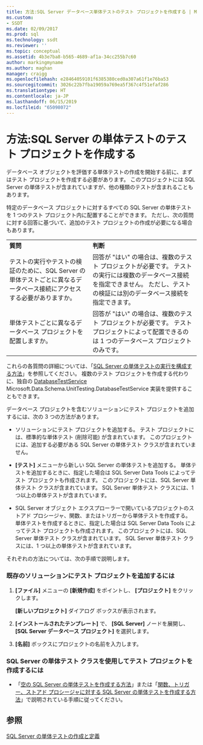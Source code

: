```yaml
---
title: 方法:SQL Server データベース単体テストのテスト プロジェクトを作成する | Microsoft Docs
ms.custom:
- SSDT
ms.date: 02/09/2017
ms.prod: sql
ms.technology: ssdt
ms.reviewer: ''
ms.topic: conceptual
ms.assetid: 4b3e7ba8-b565-4689-af1a-34cc255b7c60
author: markingmyname
ms.author: maghan
manager: craigg
ms.openlocfilehash: e28464059101f6385380ced0a307a61f1e76ba53
ms.sourcegitcommit: 3026c22b7fba19059a769ea5f367c4f51efaf286
ms.translationtype: HT
ms.contentlocale: ja-JP
ms.lasthandoff: 06/15/2019
ms.locfileid: "65098072"
---
```

# <a name="how-to-create-a-test-project-for-sql-server-database-unit-testing"></a>方法:SQL Server の単体テストのテスト プロジェクトを作成する
データベース オブジェクトを評価する単体テストの作成を開始する前に、まずはテスト プロジェクトを作成する必要があります。 このプロジェクトには SQL Server の単体テストが含まれていますが、他の種類のテストが含まれることもあります。  
  
特定のデータベース プロジェクトに対するすべての SQL Server の単体テストを 1 つのテスト プロジェクト内に配置することができます。 ただし、次の質問に対する回答に基づいて、追加のテスト プロジェクトの作成が必要になる場合もあります。  
  
|||  
|-|-|  
|**質問**|**判断**|  
|テストの実行やテストの検証のために、SQL Server の単体テストごとに異なるデータベース接続にアクセスする必要がありますか。|回答が "はい" の場合は、複数のテスト プロジェクトが必要です。 テストの実行には複数のデータベース接続を指定できません。 ただし、テストの検証には別のデータベース接続を指定できます。|  
|単体テストごとに異なるデータベース プロジェクトを配置しますか。|回答が "はい" の場合は、複数のテスト プロジェクトが必要です。 テスト プロジェクトによって配置できるのは 1 つのデータベース プロジェクトのみです。|  
  
これらの各質問の詳細については、「[SQL Server の単体テストの実行を構成する方法](../ssdt/how-to-configure-sql-server-unit-test-execution.md)」を参照してください。 複数のテスト プロジェクトを作成する代わりに、独自の [DatabaseTestService](https://msdn.microsoft.com/library/microsoft.data.schema.unittesting.databasetestservice.aspx) Microsoft.Data.Schema.UnitTesting.DatabaseTestService 実装を提供することもできます。  
  
データベース プロジェクトを含むソリューションにテスト プロジェクトを追加するには、次の 3 つの方法があります。  
  
-   ソリューションにテスト プロジェクトを追加する。 テスト プロジェクトには、標準的な単体テスト (削除可能) が含まれています。 このプロジェクトには、追加する必要がある SQL Server の単体テスト クラスが含まれていません。  
  
-   **[テスト]** メニューから新しい SQL Server の単体テストを追加する。 単体テストを追加するときに、指定した場合は SQL Server Data Tools によってテスト プロジェクトも作成されます。 このプロジェクトには、SQL Server 単体テスト クラスが含まれています。 SQL Server 単体テスト クラスには、1 つ以上の単体テストが含まれています。  
  
-   SQL Server オブジェクト エクスプローラーで開いているプロジェクトのストアド プロシージャ、関数、またはトリガーから単体テストを作成する。 単体テストを作成するときに、指定した場合は SQL Server Data Tools によってテスト プロジェクトも作成されます。 このプロジェクトには、SQL Server 単体テスト クラスが含まれています。 SQL Server 単体テスト クラスには、1 つ以上の単体テストが含まれています。  
  
それぞれの方法については、次の手順で説明します。  
  
### <a name="to-add-a-test-project-to-an-existing-solution"></a>既存のソリューションにテスト プロジェクトを追加するには  
  
1.  **[ファイル]** メニューの **[新規作成]** をポイントし、 **[プロジェクト]** をクリックします。  
  
    **[新しいプロジェクト]** ダイアログ ボックスが表示されます。  
  
2.  **[インストールされたテンプレート]** で、 **[SQL Server]** ノードを展開し、 **[SQL Server データベース プロジェクト]** を選択します。  
  
3.  **[名前]** ボックスにプロジェクトの名前を入力します。  
  
### <a name="to-create-a-test-project-with-a-sql-server-unit-test-class"></a>SQL Server の単体テスト クラスを使用してテスト プロジェクトを作成するには  
  
-   「[空の SQL Server の単体テストを作成する方法](../ssdt/how-to-create-an-empty-sql-server-unit-test.md)」または「[関数、トリガー、ストアド プロシージャに対する SQL Server の単体テストを作成する方法](../ssdt/how-to-create-unit-tests-for-functions-triggers-stored-procedures.md)」で説明されている手順に従ってください。  
  
## <a name="see-also"></a>参照  
[SQL Server の単体テストの作成と定義](../ssdt/creating-and-defining-sql-server-unit-tests.md)  
  
